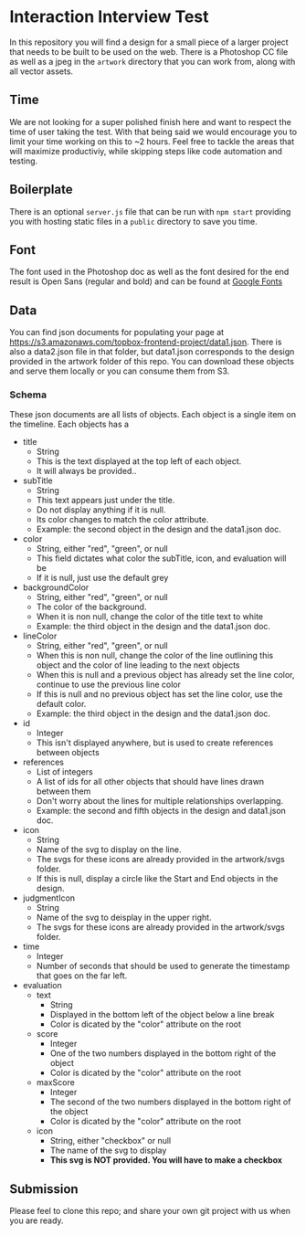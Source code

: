 # Interaction Interview Test

In this repository you will find a design for a small piece of a larger project that needs to be built to be used on the web. There is a Photoshop CC file as well as a jpeg in the `artwork` directory that you can work from, along with all vector assets.

## Time

We are not looking for a super polished finish here and want to respect the time of user taking the test. With that being said we would encourage you to limit your time working on this to ~2 hours. Feel free to tackle the areas that will maximize productiviy, while skipping steps like code automation and testing.

## Boilerplate

There is an optional `server.js` file that can be run with `npm start` providing you with hosting static files in a `public` directory to save you time.

## Font

The font used in the Photoshop doc as well as the font desired for the end result is Open Sans (regular and bold) and can be found at [Google Fonts](https://fonts.google.com/specimen/Open+Sans)

## Data

You can find json documents for populating your page at https://s3.amazonaws.com/topbox-frontend-project/data1.json. There is also a data2.json file in that folder, but data1.json corresponds to the design provided in the artwork folder of this repo. You can download these objects and serve them locally or you can consume them from S3.

### Schema
These json documents are all lists of objects. Each object is a single item on the timeline. Each objects has a

* title
   - String
   - This is the text displayed at the top left of each object.
   - It will always be provided..
* subTitle
   - String
   - This text appears just under the title.
   - Do not display anything if it is null.
   - Its color changes to match the color attribute.
   - Example: the second object in the design and the data1.json doc.
* color
   - String, either "red", "green", or null
   - This field dictates what color the subTitle, icon, and evaluation will be
   - If it is null, just use the default grey
* backgroundColor
   - String, either "red", "green", or null
   - The color of the background.
   - When it is non null, change the color of the title text to white
   - Example: the third object in the design and the data1.json doc.
* lineColor
   - String, either "red", "green", or null
   - When this is non null, change the color of the line outlining this object and the color of line leading to the next objects
   - When this is null and a previous object has already set the line color, continue to use the previous line color
   - If this is null and no previous object has set the line color, use the default color.
   - Example: the third object in the design and the data1.json doc.
* id
   - Integer
   - This isn't displayed anywhere, but is used to create references between objects
* references
   - List of integers
   - A list of ids for all other objects that should have lines drawn between them
   - Don't worry about the lines for multiple relationships overlapping.
   - Example: the second and fifth objects in the design and data1.json doc.
* icon
   - String
   - Name of the svg to display on the line.
   - The svgs for these icons are already provided in the artwork/svgs folder.
   - If this is null, display a circle like the Start and End objects in the design.
* judgmentIcon
   - String
   - Name of the svg to deisplay in the upper right.
   - The svgs for these icons are already provided in the artwork/svgs folder.
* time
   - Integer
   - Number of seconds that should be used to generate the timestamp that goes on the far left.
* evaluation
   - text
      - String
      - Displayed in the bottom left of the object below a line break
      - Color is dicated by the "color" attribute on the root
   - score
      - Integer
      - One of the two numbers displayed in the bottom right of the object
      - Color is dicated by the "color" attribute on the root
   - maxScore
      - Integer
      - The second of the two numbers displayed in the bottom right of the object
      - Color is dicated by the "color" attribute on the root
   - icon
      - String, either "checkbox" or null
      - The name of the svg to display
      - **This svg is NOT provided. You will have to make a checkbox**

## Submission

Please feel to clone this repo; and share your own git project with us when you are ready.
